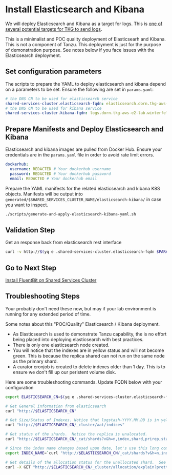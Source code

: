 # Install Elasticsearch and Kibana

We will deploy Elasticsearch and Kibana as a target for logs.  This is [one of several potential targets for TKG to send logs](https://docs.vmware.com/en/VMware-Tanzu-Kubernetes-Grid/2.1/using-tkg-21/workload-packages-fluentbit.html).

This is a minimalist and POC quality deployment of Elasticsearh and Kibana.  This is not a component of Tanzu.  This deployment is just for the purpose of demonstration purpose.  See notes below if you face issues with the Elasticsearch deployment.

## Set configuration parameters

The scripts to prepare the YAML to deploy elasticsearch and kibana depend on a parameters to be set.  Ensure the following are set in `params.yaml`:

```yaml
# the DNS CN to be used for elasticsearch service
shared-services-cluster.elasticsearch-fqdn: elasticsearch.dorn.tkg-aws-e2-lab.winterfell.live
# the DNS CN to be used for kibana service
shared-services-cluster.kibana-fqdn: logs.dorn.tkg-aws-e2-lab.winterfell.live
```

## Prepare Manifests and Deploy Elasticsearch and Kibana

Elasticsearch and kibana images are pulled from Docker Hub.  Ensure your credentials are in the `params.yaml` file in order to avoid rate limit errors.

```yaml
dockerhub:
  username: REDACTED # Your dockerhub username
  password: REDACTED # Your dockerhub password
  email: REDACTED # Your dockerhub email
```

Prepare the YAML manifests for the related elasticsearch and kibana K8S objects.  Manifests will be output into `generated/$SHARED_SERVICES_CLUSTER_NAME/elasticsearch-kibana/` in case you want to inspect.

```bash
./scripts/generate-and-apply-elasticsearch-kibana-yaml.sh
```

## Validation Step

Get an response back from elasticsearch rest interface

```bash
curl -v http://$(yq e .shared-services-cluster.elasticsearch-fqdn $PARAMS_YAML)
```

## Go to Next Step

[Install FluentBit on Shared Services Cluster](07_fluentbit_ssc.md)

## Troubleshooting Steps

Your probably don't need these now, but may if your lab environment is running for any extended period of time.

Some notes about this "POC/Quality" Elasticsearch / Kibana deployment.
- As Elasticsearch is used to demonstrate Tanzu capability, the is no effort being placed into deploying elasticsearch with best practices.  
- There is only one elasticsearch node created.  
- You will notice that the indexes are in yellow status and will not become green.  This is because the replica shared can not run on the same node as the primary shard.
- A curator cronjob is created to delete indexes older than 1 day. This is to ensure we don't fill up our peristent volume disk.

Here are some troubleshooting commands.  Update FQDN below with your configuration

```bash
export ELASTICSEARCH_CN=$(yq e .shared-services-cluster.elasticsearch-fqdn $PARAMS_YAML)

# Get General information from elasticsearch
curl "http://$ELASTICSEARCH_CN"

# Get Size/Status of Indexes. Notice that logstash-YYYY.MM.DD is in yellow (typically a shard in the index is not active)
curl "http://$ELASTICSEARCH_CN/_cluster/aat/indices"

# Get status of the shards.  Notice the replica is unalocated.
curl "http://$ELASTICSEARCH_CN/_cat/shards?v&h=n,index,shard,prirep,state,sto,sc,unassigned.reason,unassigned.details&s=sto,index"

# Since the index name changes based upon date, let's use this long command to retrieve the unassigned index name, to be used in ex command
export INDEX_NAME=`curl "http://$ELASTICSEARCH_CN/_cat/shards?v&h=n,index,shard,prirep,state,sto,sc,unassigned.reason,unassigned.details&s=sto,index" | grep UNASSIGNED | awk '{print $(1)}'`

# Get details of the allocation status for the unallocated shard.  See that it is not allocated because we only have one node in our cluster and replica can not be placed on same node as the primary
curl -X GET "http://$ELASTICSEARCH_CN/_cluster/allocation/explain?pretty" -H 'Content-Type: application/json' -d"{\"index\": \"$INDEX_NAME\",\"shard\": 0,\"primary\": false }"
```
